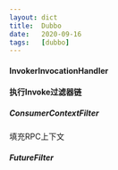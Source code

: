 ```yaml
---
layout: dict
title:  Dubbo
date:   2020-09-16
tags:   [dubbo]
---
```


#### InvokerInvocationHandler

#### 执行Invoke过滤器链

##### ConsumerContextFilter

填充RPC上下文

##### FutureFilter
